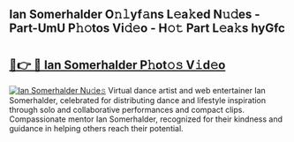 ## Ian Somerhalder O𝚗𝚕yf𝚊ns L𝚎a𝚔ed N𝚞𝚍es - Part-UmU P𝚑𝚘tos Vi𝚍𝚎o - H𝚘𝚝 Part L𝚎a𝚔s hyGfc

# <h2><a href="http://kf2okpo.oniu.top/?m=Ian+Somerhalder">🔗👉 🔴 Ian Somerhalder P𝚑ot𝚘𝚜 V𝚒d𝚎o</a></h2>

[![Ian Somerhalder Nu𝚍e𝚜](https://i.imgur.com/0qMVB7G.gif)](http://kf2okpo.oniu.top/?m=Ian+Somerhalder)
Virtual dance artist and web entertainer Ian Somerhalder, celebrated for distributing dance and lifestyle inspiration through solo and collaborative performances and compact clips. Compassionate mentor Ian Somerhalder, recognized for their kindness and guidance in helping others reach their potential.  
